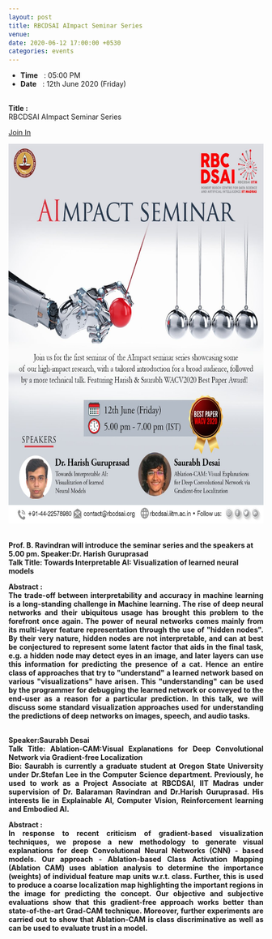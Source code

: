 ```yaml
---
layout: post
title: RBCDSAI AImpact Seminar Series 	
venue: 
date: 2020-06-12 17:00:00 +0530
categories: events
---
```


<ul class="mb-5" >
       <li><b>Time</b>&nbsp;&nbsp; : 05:00 PM</li>
       <li><b>Date</b>&nbsp;&nbsp; : 12th June 2020 (Friday)</li>
</ul>

 <br><strong>Title :</strong>
 <br>RBCDSAI AImpact Seminar Series <br>


  <a href="https://us02web.zoom.us/j/82771002381"> Join In </a>

  <img src="/images/aimpact.jpg" style="width:700px;height:750px;">

<br><strong>Prof. B. Ravindran will introduce the seminar series and the speakers at 5.00 pm. 
<strong>Speaker:Dr. Harish Guruprasad</strong>
<br><strong>Talk Title: Towards Interpretable AI:  Visualization of learned neural models
<div align="justify"><strong> Abstract :</strong><br>The trade-off between interpretability and accuracy in machine learning is a long-standing challenge in Machine learning. The rise of deep neural networks and their ubiquitous usage has brought this problem to the forefront once again. The power of neural networks comes mainly from its multi-layer feature representation through the use of "hidden nodes". By their very nature, hidden nodes are not interpretable, and can at best be conjectured to represent some latent factor that aids in the final task, e.g. a hidden node may detect eyes in an image, and later layers can use this information for predicting the presence of a cat. Hence an entire class of approaches that try to "understand" a learned network based on various "visualizations" have arisen. This "understanding" can be used by the programmer for debugging the learned network or conveyed to the end-user as a reason for a particular prediction. In this talk, we will discuss some standard visualization approaches used for understanding the predictions of deep networks on images, speech, and audio tasks.  

<br><strong>Speaker:Saurabh Desai</strong>
<br><strong>Talk Title: Ablation-CAM:</strong>Visual Explanations for Deep Convolutional Network via Gradient-free Localization
<br> Bio: Saurabh is currently a graduate student at Oregon State University under Dr.Stefan Lee in the Computer Science department. Previously, he used to work as a Project Associate at RBCDSAI, IIT Madras under supervision of Dr. Balaraman Ravindran and Dr.Harish Guruprasad. His interests lie in Explainable AI, Computer Vision, Reinforcement learning and Embodied AI. 

<div align="justify"><strong> Abstract :</strong><br>In response to recent criticism of gradient-based visualization techniques, we propose a new methodology to generate visual explanations for deep Convolutional Neural Networks (CNN) - based models. Our approach - Ablation-based Class Activation Mapping (Ablation CAM) uses ablation analysis to determine the importance (weights) of individual feature map units w.r.t. class. Further, this is used to produce a coarse localization map highlighting the important regions in the image for predicting the concept. Our objective and subjective evaluations show that this gradient-free approach works better than state-of-the-art Grad-CAM technique. Moreover, further experiments are carried out to show that Ablation-CAM is class discriminative as well as can be used to evaluate trust in a model. <br><br>
</div>


      
